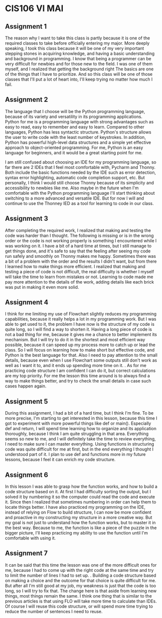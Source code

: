 # CIS106 VI MAI

## Assignment 1

The reason why I want to take this class is partly because it is one of the required classes to take before officially entering my major. More deeply speaking, I took this class because it will be one of my very important stepping stones in acquiring knowledge, and having a basic understanding and background in programming. I know that being a programmer can be very difficult for newbies and for those new to the field. I was one of them myself, and I realized that getting the background right The basics are one of the things that I have to prioritize. And so this class will be one of those classes that I'll put a lot of heart into, I'll keep trying no matter how much I fail.

## Assignment 2

The language that I choose will be the Python programming language, because of its variety and versatility in its programming applications. Python for me is a programming language with strong advantages such as easy to read, easy to remember and easy to learn. Compared to other languages, Python has less syntactic structure. Python's structure allows the user to write code with the least number of keystrokes. In addition, Python has powerful high-level data structures and a simple yet effective approach to object-oriented programming. For me, Python is an easy language for beginners, and it would be a great starting point for me.

I am still confused about choosing an IDE for my programming language, so far there are 2 IDEs that I feel most comfortable with, Pycharm and Thonny. Both include the basic functions needed by the IDE such as error detection, syntax error highlighting, automatic code completion support, etc. But personally, I think I would still choose Thonny because of its simplicity and accessibility to newbies like me. Also maybe in the future when I'm comfortable with the Python programming language I'll start thinking about switching to a more advanced and versatile IDE. But for now I will and continue to use the Thonney IED as a tool for learning to code in our class.

## Assignment 3

After completing the required work, I realized that making and testing the code was harder than I thought. The following is missing or is in the wrong order or the code is not working properly is something I encountered while I was working on it. I have a bit of a hard time at times, but I still manage to get things done, and it's safe to say that the feeling after seeing my code run safely and smoothly on Thonny makes me happy. Sometimes there was a bit of a problem with the order and the results I didn't want, but from there I learned how to make things more efficient. I realized that making and testing a piece of code is not difficult, the real difficulty is whether I myself will take the time to learn from mistakes or not. Learning to code made me pay more attention to the details of the work, adding details like each brick was put in making it even more solid.

## Assignment 4

I think for me limiting my use of Flowchart slightly reduces my programming capabilities, because it really helps a lot in my programming work. But I was able to get used to it, the problem I have now is the structure of my code is quite long, so I will find a way to shorten it. Having a long piece of code is not a bad thing for me, because it gives me a chance to better implement its mechanism. But I will try to do it in the shortest and most efficient way possible, because it can speed up my process more to catch up or lead the class. So I will focus on learning how to make short but effective code, and Python is the best language for that. Also I need to pay attention to the small details, because even when I use Flowchart some outputs still don't work as well as I want it to, and it ends up spending more time on it. . As for me practicing code structure I am confident I can do it, but correct calculations are my top priority. For me the lesson this time around is to always find a way to make things better, and try to check the small details in case such cases happen again.

## Assignment 5

  During this assignment, I had a bit of a hard time, but I think I'm fine. To be more precise, I'm starting to get interested in this lesson, because this time I got to experiment with more powerful things like def or main(). Especially def and return, I will spend time learning how to organize and its application thoroughly, because I think I am quite struggling in that area. Everything seems so new to me, and I will definitely take the time to review everything, I need to make sure I can master everything. Using functions in structuring code was quite difficult for me at first, but in the end everything I thought I understood part of it. I plan to use def and functions more in my future lessons, because I feel it can enrich my code structure.

## Assignment 6

  In this lesson I was able to grasp how the function works, and how to build a code structure based on it. At first I had difficulty sorting the output, but I solved it by numbering it so the computer could read the code and execute it. Since then I realized that sometimes numbering in order can help them to locate things better. I have also practiced my programming on the IDE, instead of relying on Flow to build structure, I can now be more confident and proactive in my constructing my structure in a more creative way. But my goal is not just to understand how the function works, but to master it in the best way. Because to me, the function is like a piece of the puzzle in the bigger picture, I'll keep practicing my ability to use the function until I'm comfortable with using it.

## Assignment 7

  It can be said that this time the lesson was one of the more difficult ones for me, because I had to come up with the right code at the same time and try to limit the number of lines I had to set up. . Building a code structure based on making a choice and the outcome for that choice is quite difficult for me. But after all I'm still good at my job, my weakness is just that the code is too long, so I will try to fix that. The change here is that aside from learning new things, most things remain the same. I think one thing that is similar to the previous articles is that using FLO will take more time to calculate than IDEs. Of course I will reuse this code structure, or will spend more time trying to reduce the number of sentences I need to reuse.

